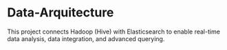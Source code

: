 # Data-Arquitecture
This project connects Hadoop (Hive) with Elasticsearch to enable real-time data analysis, data integration, and advanced querying.
